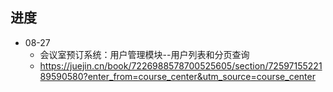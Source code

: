 ## 进度

- 08-27
  - 会议室预订系统：用户管理模块--用户列表和分页查询
  - https://juejin.cn/book/7226988578700525605/section/7259715522189590580?enter_from=course_center&utm_source=course_center